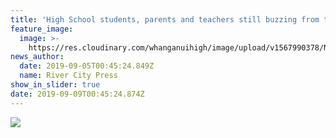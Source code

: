 ```yaml
---
title: 'High School students, parents and teachers still buzzing from trip to Spain'
feature_image:
  image: >-
    https://res.cloudinary.com/whanganuihigh/image/upload/v1567990378/News/1aa.jpg
news_author:
  date: 2019-09-05T00:45:24.849Z
  name: River City Press
show_in_slider: true
date: 2019-09-09T00:45:24.874Z
---
```

![](https://res.cloudinary.com/whanganuihigh/image/upload/v1567990728/News/RCP-aarticle-5.jpg)
